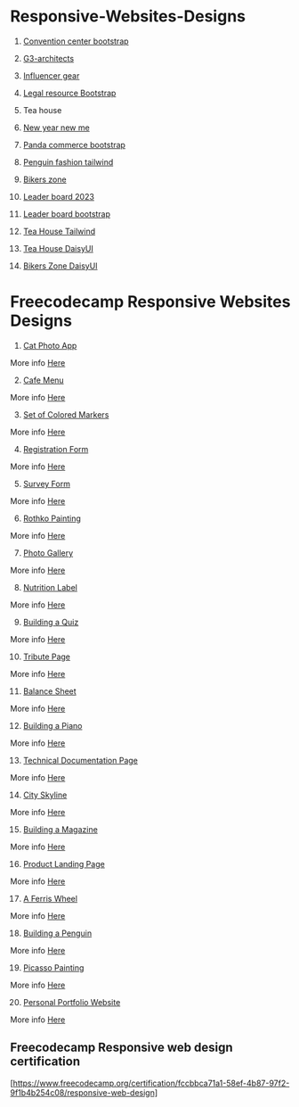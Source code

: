 # Responsive-Websites-Designs

1. [Convention center bootstrap](https://convention-center-design.netlify.app/)


2. [G3-architects](https://g3-architects-info.netlify.app/)


3. [Influencer gear](https://influencer-gear-info.netlify.app/)


4. [Legal resource Bootstrap](https://legal-resource-info.netlify.app/)

5. Tea house

6. [New year new me](https://new-year-new-me-info.netlify.app/)

7. [Panda commerce bootstrap](https://panda-commerce-bootstrap-info.netlify.app/)

8. [Penguin fashion tailwind](https://penguin-fashion-tailwind-info.netlify.app/)

9. [Bikers zone](https://bikers-zone-design.netlify.app/)

10. [Leader board 2023](https://leader-board-2023.netlify.app/)

11. [Leader board bootstrap](https://leaderboard-bootstrap-info.netlify.app/)

12. [Tea House Tailwind]()

13. [Tea House DaisyUI]()

14. [Bikers Zone DaisyUI]()



# Freecodecamp Responsive Websites Designs

1. [Cat Photo App](https://wonderful-tiramisu-f64d14.netlify.app/)

More info [Here](./freecodecamp-responsive-websites/1.Learn-HTML-by-Building-a-Cat-Photo-App/cat-photo-app.md)


2. [Cafe Menu](https://wonderful-tiramisu-f64d14.netlify.app/)

More info [Here](./freecodecamp-responsive-websites/2.Learn-CSS-by-Building-a-Cafe-Menu/cafe-menu.md)


3. [Set of Colored Markers]()

More info [Here](./freecodecamp-responsive-websites/3.Learn-CSS-Colors-by-Building-a-Set-of-Colored-Markers/colored-markers.md)

4. [Registration Form]()

More info [Here](./freecodecamp-responsive-websites/4.Learn-HTML-Forms-by-Building-a-Registration-Form/registration-form.md)

5. [Survey Form]()

More info [Here](./freecodecamp-responsive-websites/5.survey-form/survey-form.md)

6. [Rothko Painting]()

More info [Here](./freecodecamp-responsive-websites/6.rothko-painting/rothko-painting.md)

7. [Photo Gallery]()

More info [Here](./freecodecamp-responsive-websites/7.Photo-Gallery/photo-gallery.md)

8. [Nutrition Label]()

More info [Here](./freecodecamp-responsive-websites/8.Nutrition-Label/nutrition-label.md)

9. [Building a Quiz]()

More info [Here](./freecodecamp-responsive-websites/9.Building-a-quiz/building-quiz.md)

10. [Tribute Page]()

More info [Here](./freecodecamp-responsive-websites/10.Tribute-Page/tribute-page.md)

11. [Balance Sheet]()

More info [Here](./freecodecamp-responsive-websites/11.balance-sheet/balance-sheet.md)

12. [Building a Piano]()

More info [Here](./freecodecamp-responsive-websites/12.Learn-Responsive-Web-Design-by-Building-a-Piano/building-a-piano.md)

13. [Technical Documentation Page]()

More info [Here](./freecodecamp-responsive-websites/13.technical-documentation-page/technical-documentation.md)

14. [City Skyline]()

More info [Here](./freecodecamp-responsive-websites/14.CSS-Variables-by-Building-a-City-Skyline/city-skyline.md)

15. [Building a Magazine]()

More info [Here](./freecodecamp-responsive-websites/15.CSS-grid-by-building-a-magazine/magazine.md)

16. [Product Landing Page]()

More info [Here](./freecodecamp-responsive-websites/16.product-landing-page/landing-page.md)

17. [A Ferris Wheel]()

More info [Here](./freecodecamp-responsive-websites/17.CSS-animation-by-building-a-Ferris-Wheel/ferris-wheel.md)

18. [Building a Penguin]()

More info [Here](./freecodecamp-responsive-websites/18.CSS-transforms-by-building-a-penguin/building-a-penguin.md)

19. [Picasso Painting]()

More info [Here](./freecodecamp-responsive-websites/19.Learn-Intermediate-CSS-by-Building-a-Picasso-Painting/picasso-painting.md)

20. [Personal Portfolio Website]()

More info [Here](./freecodecamp-responsive-websites/20.Personal-Portfolio-Website/portfolio.md)


## Freecodecamp Responsive web design certification

 [https://www.freecodecamp.org/certification/fccbbca71a1-58ef-4b87-97f2-9f1b4b254c08/responsive-web-design]